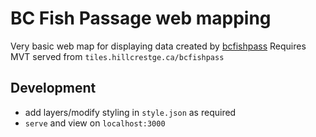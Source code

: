 # BC Fish Passage web mapping

Very basic web map for displaying data created by [bcfishpass](https://github.com/smnorris/bcfishpass)
Requires MVT served from `tiles.hillcrestge.ca/bcfishpass`

## Development

- add layers/modify styling in `style.json` as required
- `serve` and view on `localhost:3000`
